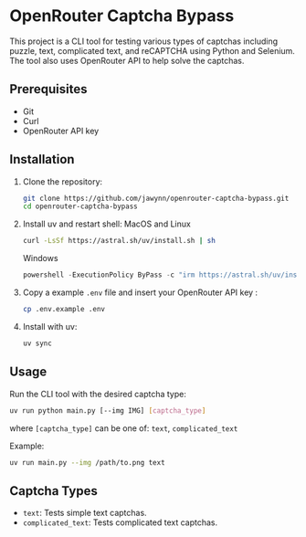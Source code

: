 # OpenRouter Captcha Bypass

This project is a CLI tool for testing various types of captchas including puzzle, text, complicated text, and reCAPTCHA using Python and Selenium. The tool also uses OpenRouter API to help solve the captchas.

## Prerequisites

- Git
- Curl
- OpenRouter API key

## Installation

1. Clone the repository:

   ```sh
   git clone https://github.com/jawynn/openrouter-captcha-bypass.git
   cd openrouter-captcha-bypass
   ```

2. Install uv and restart shell:
   MacOS and Linux

   ```sh
   curl -LsSf https://astral.sh/uv/install.sh | sh
   ```
   Windows
   ```powershell
   powershell -ExecutionPolicy ByPass -c "irm https://astral.sh/uv/install.ps1 | iex"
   ```

3. Copy a example `.env` file and insert your OpenRouter API key :

   ```sh
   cp .env.example .env
   ```

4. Install with uv:

   ```sh
   uv sync
   ```

## Usage

Run the CLI tool with the desired captcha type:

```sh
uv run python main.py [--img IMG] [captcha_type]
```

where `[captcha_type]` can be one of: `text`, `complicated_text`

Example:

```sh
uv run main.py --img /path/to.png text
```

## Captcha Types

- `text`: Tests simple text captchas.
- `complicated_text`: Tests complicated text captchas.


